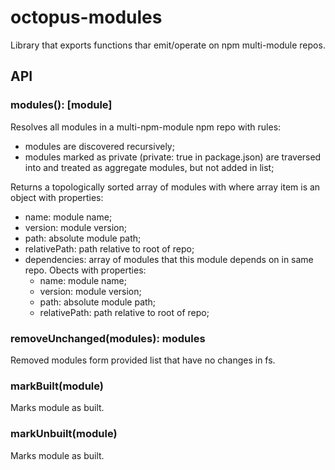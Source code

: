 # octopus-modules

Library that exports functions thar emit/operate on npm multi-module repos.

## API

### modules(): [module]
Resolves all modules in a multi-npm-module npm repo with rules:
 - modules are discovered recursively;
 - modules marked as private (private: true in package.json) are traversed into and treated as aggregate modules, but not added in list;

Returns a topologically sorted array of modules with where array item is an object with properties:
 - name: module name;
 - version: module version;
 - path: absolute module path;
 - relativePath: path relative to root of repo;
 - dependencies: array of modules that this module depends on in same repo. Obects with properties:
   - name: module name;
   - version: module version;
   - path: absolute module path;
   - relativePath: path relative to root of repo;

### removeUnchanged(modules): modules
Removed modules form provided list that have no changes in fs.

### markBuilt(module)
Marks module as built.

### markUnbuilt(module)
Marks module as built.